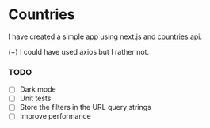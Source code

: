 # Countries

I have created a simple app using next.js and [countries api](https://restcountries.com/).

(+) I could have used axios but I rather not.

### TODO

- [ ] Dark mode
- [ ] Unit tests
- [ ] Store the filters in the URL query strings
- [ ] Improve performance
